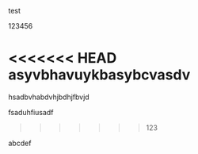 test

123456

<<<<<<< HEAD
asyvbhavuykbasybcvasdv
=======
hsadbvhabdvhjbdhjfbvjd

fsaduhfiusadf
>>>>>>> 123

abcdef